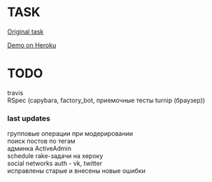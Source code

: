 # TASK

[Original task](https://docs.google.com/document/d/1390ZczB-uCVaH0bsxH0qKALk1YQAeK9yta7LalW1hvo/edit#heading=h.800vgi95v9ga)

[Demo on Heroku](https://blooming-journey-21325.herokuapp.com/)

# TODO

travis  
RSpec (capybara, factory_bot, приемочные тесты turnip (браузер))  

### last updates

групповые операции при модерировании  
поиск постов по тегам  
админка ActiveAdmin  
schedule rake-задачи на хероку  
social networks auth - vk, twitter  
исправлены старые и внесены новые ошибки
